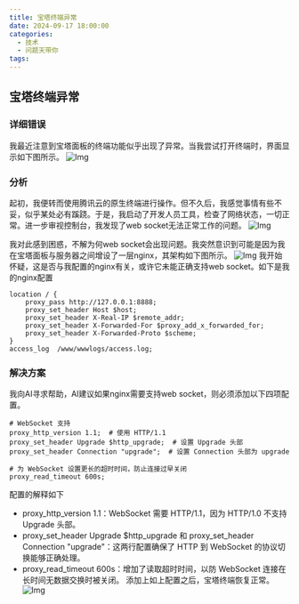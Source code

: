 ```yaml
---
title: 宝塔终端异常
date: 2024-09-17 18:00:00
categories:
  - 技术
  - 问题天带你
tags:
---
```


## 宝塔终端异常
### 详细错误
我最近注意到宝塔面板的终端功能似乎出现了异常。当我尝试打开终端时，界面显示如下图所示。
![Img](/images/img_20241001221158_1.png)

### 分析
起初，我便转而使用腾讯云的原生终端进行操作。但不久后，我感觉事情有些不妥，似乎某处必有蹊跷。于是，我启动了开发人员工具，检查了网络状态，一切正常。进一步审视控制台，我发现了web socket无法正常工作的问题。
![Img](/images/img_20241001222046_2.png)


我对此感到困惑，不解为何web socket会出现问题。我突然意识到可能是因为我在宝塔面板与服务器之间增设了一层nginx，其架构如下图所示。
![Img](/images/img_20241001222307_3.png)
我开始怀疑，这是否与我配置的nginx有关，或许它未能正确支持web socket。如下是我的nginx配置

```
location / {
    proxy_pass http://127.0.0.1:8888;
    proxy_set_header Host $host;
    proxy_set_header X-Real-IP $remote_addr;
    proxy_set_header X-Forwarded-For $proxy_add_x_forwarded_for;
    proxy_set_header X-Forwarded-Proto $scheme;
}
access_log  /www/wwwlogs/access.log;
```

### 解决方案
我向AI寻求帮助，AI建议如果nginx需要支持web socket，则必须添加以下四项配置。

```
# WebSocket 支持
proxy_http_version 1.1;  # 使用 HTTP/1.1
proxy_set_header Upgrade $http_upgrade;  # 设置 Upgrade 头部
proxy_set_header Connection "upgrade";  # 设置 Connection 头部为 upgrade

# 为 WebSocket 设置更长的超时时间，防止连接过早关闭
proxy_read_timeout 600s;
```
配置的解释如下
- proxy_http_version 1.1：WebSocket 需要 HTTP/1.1，因为 HTTP/1.0 不支持 Upgrade 头部。
- proxy_set_header Upgrade $http_upgrade 和 proxy_set_header Connection "upgrade"：这两行配置确保了 HTTP 到 WebSocket 的协议切换能够正确处理。
- proxy_read_timeout 600s：增加了读取超时时间，以防 WebSocket 连接在长时间无数据交换时被关闭。
添加上如上配置之后，宝塔终端恢复正常。
![Img](/images/img_20241001222942_4.png)





